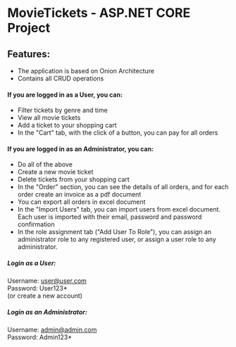 # MovieTickets - ASP.NET CORE Project
## Features:
* The application is based on Onion Architecture
* Contains all CRUD operations

#### If you are logged in as a User, you can: 
* Filter tickets by genre and time 
* View all movie tickets 
* Add a ticket to your shopping cart 
* In the "Cart" tab, with the click of a button, you can pay for all orders

#### If you are logged in as an Administrator, you can: 
* Do all of the above 
* Create a new movie ticket
* Delete tickets from your shopping cart
* In the "Order" section, you can see the details of all orders, and for each order create an invoice as a pdf document 
* You can export all orders in excel document
* In the "Import Users" tab, you can import users from excel document. Each user is imported with their email, password and password confirmation 
* In the role assignment tab ("Add User To Role"), you can assign an administrator role to any registered user, or assign a user role to any administrator.

##### Login as a User:
Username: user@user.com <br/>
Password: User123* <br/>
(or create a new account)

##### Login as an Administrator:
Username: admin@admin.com <br/>
Password: Admin123*
